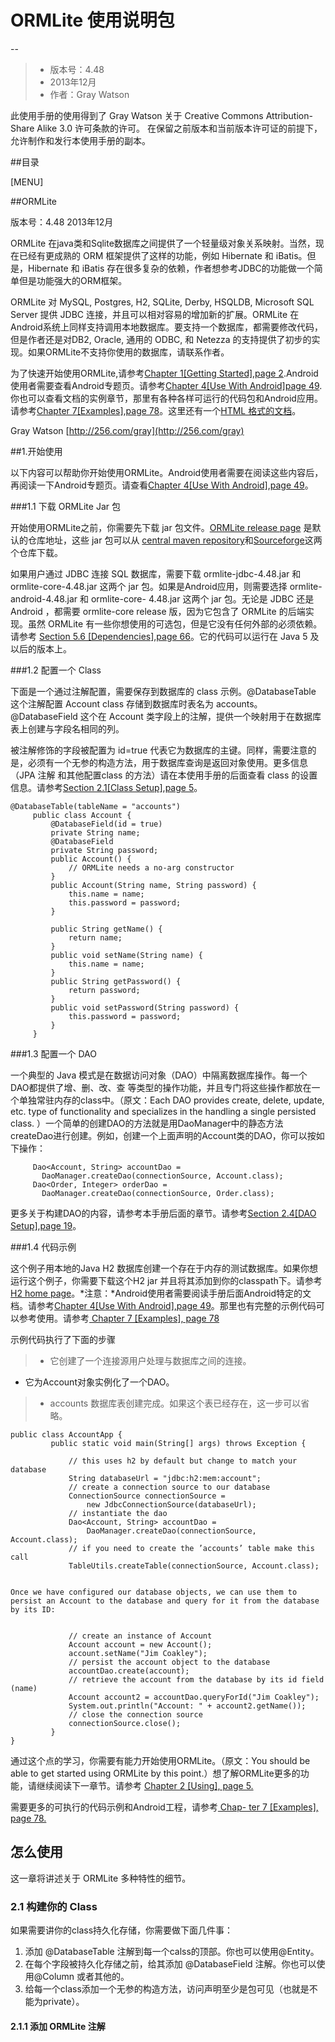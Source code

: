 # ORMLite 使用说明包

--
>* 版本号：4.48
>* 2013年12月
>* 作者：Gray Watson



此使用手册的使用得到了 Gray Watson 关于 Creative Commons Attribution-Share Alike 3.0 许可条款的许可。
在保留之前版本和当前版本许可证的前提下，允许制作和发行本使用手册的副本。


##目录



[MENU]



##ORMLite

版本号：4.48 2013年12月

ORMLite 在java类和Sqlite数据库之间提供了一个轻量级对象关系映射。当然，现在已经有更成熟的 ORM 框架提供了这样的功能，例如 Hibernate 和 iBatis。但是，Hibernate 和 iBatis 存在很多复杂的依赖，作者想参考JDBC的功能做一个简单但是功能强大的ORM框架。

ORMLite 对 MySQL, Postgres, H2, SQLite, Derby, HSQLDB, Microsoft SQL Server 提供 JDBC 连接，并且可以相对容易的增加新的扩展。ORMLite 在Android系统上同样支持调用本地数据库。要支持一个数据库，都需要修改代码，但是作者还是对DB2, Oracle, 通用的 ODBC, 和 Netezza 的支持提供了初步的实现。如果ORMLite不支持你使用的数据库，请联系作者。

为了快速开始使用ORMLite,请参考[Chapter 1\[Getting Started\],page 2](#point1).Android 使用者需要查看Android专题页。请参考[Chapter 4\[Use With Android\]page 49](#point2).你也可以查看文档的实例章节，那里有各种各样可运行的代码包和Android应用。请参考[Chapter 7\[Examples\],page 78](#point3)。这里还有一个[HTML 格式的文档](#point4)。

Gray Watson [http://256.com/gray](http://256.com/gray)




##1.开始使用

以下内容可以帮助你开始使用ORMLite。Android使用者需要在阅读这些内容后，再阅读一下Android专题页。请查看[Chapter 4\[Use With Android\],page 49](#point5)。

###1.1 下载 ORMLite Jar 包

开始使用ORMLite之前，你需要先下载 jar 包文件。[ORMLite release page](#point) 是默认的仓库地址，这些 jar 包可以从 [central maven repository]()和[Sourceforge]()这两个仓库下载。

如果用户通过 JDBC 连接 SQL 数据库，需要下载 ormlite-jdbc-4.48.jar 和 ormlite-core-4.48.jar 这两个 jar 包。如果是Android应用，则需要选择 ormlite-android-4.48.jar 和 ormlite-core- 4.48.jar 这两个 jar 包。无论是 JDBC 还是 Android ，都需要 ormlite-core release 版，因为它包含了 ORMLite 的后端实现。虽然 ORMLite 有一些你想使用的可选包，但是它没有任何外部的必须依赖。请参考 [Section 5.6 \[Dependencies\],page 66]()。它的代码可以运行在 Java 5 及以后的版本上。

###1.2 配置一个 Class

下面是一个通过注解配置，需要保存到数据库的 class 示例。@DatabaseTable 这个注解配置 Account class 存储到数据库时表名为 accounts。@DatabaseField 这个在 Account 类字段上的注解，提供一个映射用于在数据库表上创建与字段名相同的列。

被注解修饰的字段被配置为 id=true 代表它为数据库的主键。同样，需要注意的是，必须有一个无参的构造方法，用于数据库查询是返回对象使用。更多信息（JPA 注解 和其他配置class 的方法）请在本使用手册的后面查看 class 的设置信息。请参考[Section 2.1\[Class Setup\],page 5]()。

```
@DatabaseTable(tableName = "accounts")     public class Account {         @DatabaseField(id = true)         private String name;         @DatabaseField         private String password;         public Account() {             // ORMLite needs a no-arg constructor         }         public Account(String name, String password) {             this.name = name;             this.password = password;         }
         public String getName() {             return name;         }         public void setName(String name) {             this.name = name;         }         public String getPassword() {             return password;         }         public void setPassword(String password) {             this.password = password;         }     }

```

###1.3 配置一个 DAO

一个典型的 Java 模式是在数据访问对象（DAO）中隔离数据库操作。每一个DAO都提供了增、删、改、查 等类型的操作功能，并且专门将这些操作都放在一个单独常驻内存的class中。（原文：Each DAO provides create, delete, update, etc. type of functionality and specializes in the handling a single persisted class. ）一个简单的创建DAO的方法就是用DaoManager中的静态方法createDao进行创建。例如，创建一个上面声明的Account类的DAO，你可以按如下操作：

```
     Dao<Account, String> accountDao =       DaoManager.createDao(connectionSource, Account.class);     Dao<Order, Integer> orderDao =       DaoManager.createDao(connectionSource, Order.class);
```

更多关于构建DAO的内容，请参考本手册后面的章节。请参考[Section 2.4\[DAO Setup\],page 19](#point)。

###1.4 代码示例

这个例子用本地的Java H2 数据库创建一个存在于内存的测试数据库。如果你想运行这个例子，你需要下载这个H2 jar 并且将其添加到你的classpath下。请参考[H2 home page](#)。*注意：*Android使用者需要阅读手册后面Android特定的文档。请参考[Chapter 4\[Use With Android\],page 49]()。那里也有完整的示例代码可以参考使用。请参考[ Chapter 7 \[Examples\], page 78]()

示例代码执行了下面的步骤
>* 它创建了一个连接源用户处理与数据库之间的连接。
* 它为Account对象实例化了一个DAO。
>* accounts 数据库表创建完成。如果这个表已经存在，这一步可以省略。

```
public class AccountApp {         public static void main(String[] args) throws Exception {
             // this uses h2 by default but change to match your database             String databaseUrl = "jdbc:h2:mem:account";             // create a connection source to our database             ConnectionSource connectionSource =                 new JdbcConnectionSource(databaseUrl);             // instantiate the dao             Dao<Account, String> accountDao =                 DaoManager.createDao(connectionSource, Account.class);             // if you need to create the ’accounts’ table make this call             TableUtils.createTable(connectionSource, Account.class);
             
             Once we have configured our database objects, we can use them to persist an Account to the database and query for it from the database by its ID:

             // create an instance of Account             Account account = new Account();             account.setName("Jim Coakley");             // persist the account object to the database             accountDao.create(account);             // retrieve the account from the database by its id field (name)             Account account2 = accountDao.queryForId("Jim Coakley");             System.out.println("Account: " + account2.getName());             // close the connection source             connectionSource.close();         }}
```

通过这个点的学习，你需要有能力开始使用ORMLite。（原文：You should be able to get started using ORMLite by this point.）想了解ORMLite更多的功能，请继续阅读下一章节。请参考 [Chapter 2 \[Using\], page 5.]()

需要更多的可执行的代码示例和Android工程，请参考[ Chap- ter 7 \[Examples\], page 78.]()



## 怎么使用

这一章将讲述关于 ORMLite 多种特性的细节。

### 2.1 构建你的 Class

如果需要讲你的class持久化存储，你需要做下面几件事：
1. 添加 @DatabaseTable 注解到每一个calss的顶部。你也可以使用@Entity。
2. 在每个字段被持久化存储之前，给其添加 @DatabaseField 注解。你也可以使用@Column 或者其他的。
3. 给每一个class添加一个无参的构造方法，访问声明至少是包可见（也就是不能为private）。

#### 2.1.1 添加 ORMLite 注解








